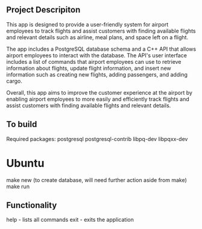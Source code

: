 ## Project Descripiton
This app is designed to provide a user-friendly system for airport employees to track flights and assist customers with finding available flights and relevant details such as airline, meal plans, and space left on a flight.

The app includes a PostgreSQL database schema and a C++ API that allows airport employees to interact with the database. The API's user interface includes a list of commands that airport employees can use to retrieve information about flights, update flight information, and insert new information such as creating new flights, adding passengers, and adding cargo.

Overall, this app aims to improve the customer experience at the airport by enabling airport employees to more easily and efficiently track flights and assist customers with finding available flights and relevant details.

## To build
Required packages: postgresql postgresql-contrib libpq-dev libpqxx-dev

# Ubuntu 
make new (to create database, will need further action aside from make)
make run

## Functionality
help - lists all commands
exit - exits the application

